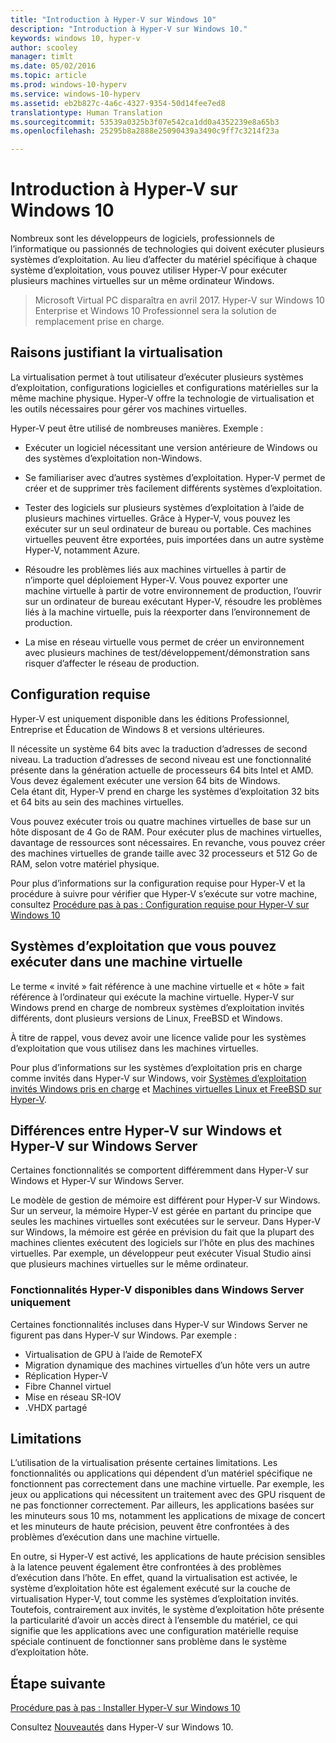 ```yaml
---
title: "Introduction à Hyper-V sur Windows 10"
description: "Introduction à Hyper-V sur Windows 10."
keywords: windows 10, hyper-v
author: scooley
manager: timlt
ms.date: 05/02/2016
ms.topic: article
ms.prod: windows-10-hyperv
ms.service: windows-10-hyperv
ms.assetid: eb2b827c-4a6c-4327-9354-50d14fee7ed8
translationtype: Human Translation
ms.sourcegitcommit: 53539a0325b3f07e542ca1dd0a4352239e8a65b3
ms.openlocfilehash: 25295b8a2888e25090439a3490c9ff7c3214f23a

---
```


# Introduction à Hyper-V sur Windows 10

Nombreux sont les développeurs de logiciels, professionnels de l’informatique ou passionnés de technologies qui doivent exécuter plusieurs systèmes d’exploitation.  Au lieu d’affecter du matériel spécifique à chaque système d’exploitation, vous pouvez utiliser Hyper-V pour exécuter plusieurs machines virtuelles sur un même ordinateur Windows.

> Microsoft Virtual PC disparaîtra en avril 2017. Hyper-V sur Windows 10 Enterprise et Windows 10 Professionnel sera la solution de remplacement prise en charge.  

## Raisons justifiant la virtualisation
La virtualisation permet à tout utilisateur d’exécuter plusieurs systèmes d’exploitation, configurations logicielles et configurations matérielles sur la même machine physique.  Hyper-V offre la technologie de virtualisation et les outils nécessaires pour gérer vos machines virtuelles.

Hyper-V peut être utilisé de nombreuses manières. Exemple :

* Exécuter un logiciel nécessitant une version antérieure de Windows ou des systèmes d’exploitation non-Windows. 

* Se familiariser avec d’autres systèmes d’exploitation. Hyper-V permet de créer et de supprimer très facilement différents systèmes d’exploitation.

* Tester des logiciels sur plusieurs systèmes d’exploitation à l’aide de plusieurs machines virtuelles. Grâce à Hyper-V, vous pouvez les exécuter sur un seul ordinateur de bureau ou portable. Ces machines virtuelles peuvent être exportées, puis importées dans un autre système Hyper-V, notamment Azure.

* Résoudre les problèmes liés aux machines virtuelles à partir de n’importe quel déploiement Hyper-V. Vous pouvez exporter une machine virtuelle à partir de votre environnement de production, l’ouvrir sur un ordinateur de bureau exécutant Hyper-V, résoudre les problèmes liés à la machine virtuelle, puis la réexporter dans l’environnement de production. 

* La mise en réseau virtuelle vous permet de créer un environnement avec plusieurs machines de test/développement/démonstration sans risquer d’affecter le réseau de production.

## Configuration requise
Hyper-V est uniquement disponible dans les éditions Professionnel, Entreprise et Éducation de Windows 8 et versions ultérieures.

Il nécessite un système 64 bits avec la traduction d’adresses de second niveau. La traduction d’adresses de second niveau est une fonctionnalité présente dans la génération actuelle de processeurs 64 bits Intel et AMD.  Vous devez également exécuter une version 64 bits de Windows.  
Cela étant dit, Hyper-V prend en charge les systèmes d’exploitation 32 bits et 64 bits au sein des machines virtuelles.

Vous pouvez exécuter trois ou quatre machines virtuelles de base sur un hôte disposant de 4 Go de RAM. Pour exécuter plus de machines virtuelles, davantage de ressources sont nécessaires. En revanche, vous pouvez créer des machines virtuelles de grande taille avec 32 processeurs et 512 Go de RAM, selon votre matériel physique.

Pour plus d’informations sur la configuration requise pour Hyper-V et la procédure à suivre pour vérifier que Hyper-V s’exécute sur votre machine, consultez [Procédure pas à pas : Configuration requise pour Hyper-V sur Windows 10](..\quick_start\walkthrough_install.md)


## Systèmes d’exploitation que vous pouvez exécuter dans une machine virtuelle
Le terme « invité » fait référence à une machine virtuelle et « hôte » fait référence à l’ordinateur qui exécute la machine virtuelle. Hyper-V sur Windows prend en charge de nombreux systèmes d’exploitation invités différents, dont plusieurs versions de Linux, FreeBSD et Windows. 

À titre de rappel, vous devez avoir une licence valide pour les systèmes d’exploitation que vous utilisez dans les machines virtuelles. 

Pour plus d’informations sur les systèmes d’exploitation pris en charge comme invités dans Hyper-V sur Windows, voir [Systèmes d’exploitation invités Windows pris en charge](supported_guest_os.md) et [Machines virtuelles Linux et FreeBSD sur Hyper-V](https://technet.microsoft.com/library/dn531030.aspx). 


## Différences entre Hyper-V sur Windows et Hyper-V sur Windows Server
Certaines fonctionnalités se comportent différemment dans Hyper-V sur Windows et Hyper-V sur Windows Server. 

Le modèle de gestion de mémoire est différent pour Hyper-V sur Windows. Sur un serveur, la mémoire Hyper-V est gérée en partant du principe que seules les machines virtuelles sont exécutées sur le serveur. Dans Hyper-V sur Windows, la mémoire est gérée en prévision du fait que la plupart des machines clientes exécutent des logiciels sur l’hôte en plus des machines virtuelles. Par exemple, un développeur peut exécuter Visual Studio ainsi que plusieurs machines virtuelles sur le même ordinateur.

### Fonctionnalités Hyper-V disponibles dans Windows Server uniquement
Certaines fonctionnalités incluses dans Hyper-V sur Windows Server ne figurent pas dans Hyper-V sur Windows. Par exemple :

* Virtualisation de GPU à l’aide de RemoteFX 
* Migration dynamique des machines virtuelles d’un hôte vers un autre
* Réplication Hyper-V
* Fibre Channel virtuel
* Mise en réseau SR-IOV
* .VHDX partagé

## Limitations
L’utilisation de la virtualisation présente certaines limitations. Les fonctionnalités ou applications qui dépendent d’un matériel spécifique ne fonctionnent pas correctement dans une machine virtuelle. Par exemple, les jeux ou applications qui nécessitent un traitement avec des GPU risquent de ne pas fonctionner correctement. Par ailleurs, les applications basées sur les minuteurs sous 10 ms, notamment les applications de mixage de concert et les minuteurs de haute précision, peuvent être confrontées à des problèmes d’exécution dans une machine virtuelle.

En outre, si Hyper-V est activé, les applications de haute précision sensibles à la latence peuvent également être confrontées à des problèmes d’exécution dans l’hôte.  En effet, quand la virtualisation est activée, le système d’exploitation hôte est également exécuté sur la couche de virtualisation Hyper-V, tout comme les systèmes d’exploitation invités. Toutefois, contrairement aux invités, le système d’exploitation hôte présente la particularité d’avoir un accès direct à l’ensemble du matériel, ce qui signifie que les applications avec une configuration matérielle requise spéciale continuent de fonctionner sans problème dans le système d’exploitation hôte.

## Étape suivante
[Procédure pas à pas : Installer Hyper-V sur Windows 10](..\quick_start\walkthrough_install.md) 

Consultez [Nouveautés](whats_new.md) dans Hyper-V sur Windows 10.




<!--HONumber=Jul16_HO2-->


